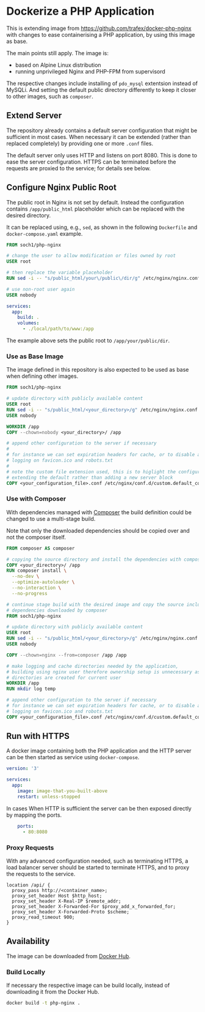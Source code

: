 # Dockerize a PHP Application

This is extending image from https://github.com/trafex/docker-php-nginx with
changes to ease containerising a PHP application, by using this image as base.

The main points still apply. The image is:

* based on Alpine Linux distribution
* running unprivileged Nginx and PHP-FPM from supervisord

The respective changes include installing of `pdo_mysql` extentsion instead of
MySQLi. And setting the default public directory differently to keep it closer
to other images, such as `composer`.

## Extend Server

The repository already contains a default server configuration that might be
sufficient in most cases. When necessary it can be extended (rather than
replaced completely) by providing one or more `.conf` files.

The default server only uses HTTP and listens on port 8080. This is done to ease
the server configuration. HTTPS can be terminated before the requests are
proxied to the service; for details see below.

## Configure Nginx Public Root

The public root in Nginx is not set by default. Instead the configuration
contains `/app/public_html` placeholder which can be replaced with the desired
directory.

It can be replaced using, e.g., `sed`, as shown in the following `Dockerfile`
and `docker-compose.yaml` example.

```dockerfile
FROM soch1/php-nginx

# change the user to allow modification or files owned by root
USER root

# then replace the variable placeholder
RUN sed -i -- "s/public_html/your\/public\/dir/g" /etc/nginx/nginx.conf

# use non-root user again
USER nobody

```

```yaml
services:
  app:
    build: .
    volumes:
      - ./local/path/to/www:/app
```

The example above sets the public root to `/app/your/public/dir`.

### Use as Base Image

The image defined in this repository is also expected to be used as base when
defining other images.

```Dockerfile
FROM soch1/php-nginx

# update directory with publicly available content
USER root
RUN sed -i -- "s/public_html/<your_directory>/g" /etc/nginx/nginx.conf
USER nobody

WORKDIR /app
COPY --chown=nobody <your_directory>/ /app

# append other configuration to the server if necessary
#
# for instance we can set expiration headers for cache, or to disable access
# logging on favicon.ico and robots.txt
#
# note the custom file extension used, this is to higlight the configuration is
# extending the default rather than adding a new server block
COPY <your_configuration_file>.conf /etc/nginx/conf.d/custom.default_conf
```

### Use with Composer

With dependencies managed with [Composer](https://getcomposer.org/) the build
definition could be changed to use a multi-stage build.

Note that only the downloaded dependencies should be copied over and not the
composer itself.

```Dockerfile
FROM composer AS composer

# copying the source directory and install the dependencies with composer
COPY <your_directory>/ /app
RUN composer install \
  --no-dev \
  --optimize-autoloader \
  --no-interaction \
  --no-progress

# continue stage build with the desired image and copy the source including the
# dependencies downloaded by composer
FROM soch1/php-nginx

# update directory with publicly available content
USER root
RUN sed -i -- "s/public_html/<your_directory>/g" /etc/nginx/nginx.conf
USER nobody

COPY --chown=nginx --from=composer /app /app

# make logging and cache directories needed by the application,
# building using nginx user therefore ownership setup is unnecessary as the
# directories are created for current user
WORKDIR /app
RUN mkdir log temp

# append other configuration to the server if necessary
# for instance we can set expiration headers for cache, or to disable access
# logging on favicon.ico and robots.txt
COPY <your_configuration_file>.conf /etc/nginx/conf.d/custom.default_conf
```

## Run with HTTPS

A docker image containing both the PHP application and the HTTP server can be
then started as service using `docker-compose`.

```yaml
version: '3'

services:
  app:
    image: image-that-you-built-above
    restart: unless-stopped
```

In cases When HTTP is sufficient the server can be then exposed directly by
mapping the ports.

```yaml
    ports:
      - 80:8080
```

### Proxy Requests

With any advanced configuration needed, such as terminating HTTPS, a load
balancer server should be started to terminate HTTPS, and to proxy the requests
to the service.

```
location /api/ {
  proxy_pass http://<container_name>;
  proxy_set_header Host $http_host;
  proxy_set_header X-Real-IP $remote_addr;
  proxy_set_header X-Forwarded-For $proxy_add_x_forwarded_for;
  proxy_set_header X-Forwarded-Proto $scheme;
  proxy_read_timeout 900;
}
```

## Availability

The image can be downloaded from [Docker Hub](https://hub.docker.com/r/soch1/php-nginx).

### Build Locally

If necessary the respective image can be build locally, instead of downloading
it from the Docker Hub.

```bash
docker build -t php-nginx .
```
